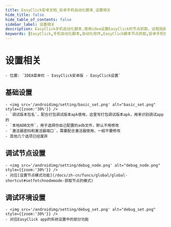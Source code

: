 ```yaml
---
title: EasyClick安卓文档_安卓手机自动化脚本_设置相关
hide_title: false
hide_table_of_contents: false
sidebar_label: 设置相关
description: EasyClick手机自动化脚本,使用idea设置EasyClick的节点抓取，远程投屏属性
keywords: [EasyClick,手机自动化脚本,自动化软件,EasyClick脚本节点抓取,安卓手机投屏]
---
```


# 设置相关
    - 位置: `IDEA菜单栏 - EasyClick安卓版 - EasyClick设置`
## 基础设置
    - <img src='/androidimg/setting/basic_set.png' alt="basic_set.png" style={{zoom:'30%'}} />
    - `调试版本包名`，配合打包调试版本apk使用，这里写打包调试版本apk，用来识别调试app的
    - `本地ADB文件`，用于选择你自己配置的adb文件，默认不用修改
    - `激活器密码和激活器端口`，需要配合激活器使用，一般不要修改
    - 其他几个选项已经废弃
## 调试节点设置
    - <img src='/androidimg/setting/debug_node.png' alt="debug_node.png" style={{zoom:'30%'}} />
    - 对应[设置节点模式功能](/docs/zh-cn/funcs/global/global-shortcut#setfetchnodemode-获取节点的模式)

## 调试环境设置
    - <img src='/androidimg/setting/debug_set.png' alt="debug_set.png" style={{zoom:'30%'}} />
    - 对应EasyClick app的系统设置中的部分功能
